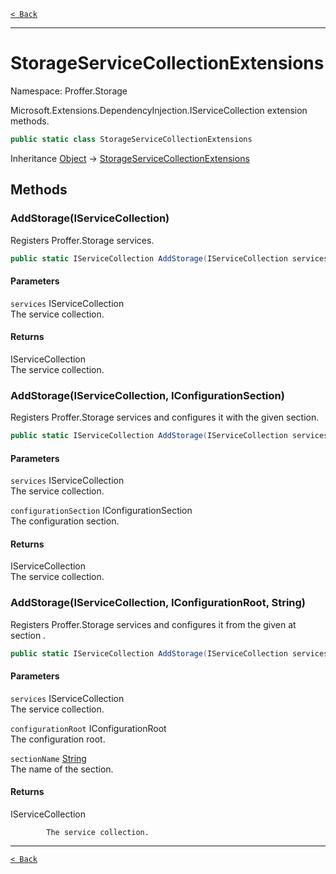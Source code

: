 [`< Back`](./)

---

# StorageServiceCollectionExtensions

Namespace: Proffer.Storage

Microsoft.Extensions.DependencyInjection.IServiceCollection extension methods.

```csharp
public static class StorageServiceCollectionExtensions
```

Inheritance [Object](https://docs.microsoft.com/en-us/dotnet/api/system.object) → [StorageServiceCollectionExtensions](./proffer.storage.storageservicecollectionextensions)

## Methods

### **AddStorage(IServiceCollection)**

Registers Proffer.Storage services.

```csharp
public static IServiceCollection AddStorage(IServiceCollection services)
```

#### Parameters

`services` IServiceCollection<br>
The service collection.

#### Returns

IServiceCollection<br>
The service collection.

### **AddStorage(IServiceCollection, IConfigurationSection)**

Registers Proffer.Storage services and configures it with the given section.

```csharp
public static IServiceCollection AddStorage(IServiceCollection services, IConfigurationSection configurationSection)
```

#### Parameters

`services` IServiceCollection<br>
The service collection.

`configurationSection` IConfigurationSection<br>
The configuration section.

#### Returns

IServiceCollection<br>
The service collection.

### **AddStorage(IServiceCollection, IConfigurationRoot, String)**

Registers Proffer.Storage services and configures it from the given  at section .

```csharp
public static IServiceCollection AddStorage(IServiceCollection services, IConfigurationRoot configurationRoot, string sectionName)
```

#### Parameters

`services` IServiceCollection<br>
The service collection.

`configurationRoot` IConfigurationRoot<br>
The configuration root.

`sectionName` [String](https://docs.microsoft.com/en-us/dotnet/api/system.string)<br>
The name of the section.

#### Returns

IServiceCollection<br>

            The service collection.

---

[`< Back`](./)
